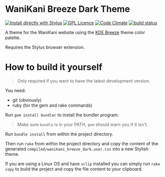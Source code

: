 # WaniKani Breeze Dark Theme

[![Install directly with Stylus](https://img.shields.io/badge/Install%20directly%20with-Stylus-285959.svg)](https://gitlab.com/valeth/wanikani-breeze-dark/raw/master/compiled/wanikani_breeze_dark.user.css)
[![GPL Licence](https://badges.frapsoft.com/os/gpl/gpl.svg?v=103)](https://opensource.org/licenses/GPL-3.0/)
[![Code Climate](https://codeclimate.com/github/valeth/wanikani-breeze-dark/badges/gpa.svg)](https://codeclimate.com/github/valeth/wanikani-breeze-dark)
[![build status](https://gitlab.com/valeth/wanikani-breeze-dark/badges/master/build.svg)](https://gitlab.com/valeth/wanikani-breeze-dark/commits/master)

A theme for the WaniKani website using the [KDE Breeze](https://community.kde.org/KDE_Visual_Design_Group/HIG/Color) theme color palette.

Requires the Stylus browser extension.

# How to build it yourself

> Only required if you want to have the latest development version.

You need:
- git (obviously)
- ruby (for the gem and rake commands)

Run `gem install bundler` to install the bundler program.

> Make sure `bundle` is in your PATH,
> `gem` should warn you if it isn't.

Run `bundle install` from within the project directory.

Then run `rake` from within the project directory and copy
the content of the generated `compiled/wanikani_breeze_dark.user.css` into a new Stylish theme.

If you are using a Linux OS and have `xclip` installed
you can simply run `rake copy` to build the project and copy the
file content to your clipboard.
